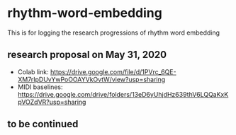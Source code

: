 # rhythm-word-embedding
This is for logging the research progressions of rhythm word embedding

## research proposal on May 31, 2020
- Colab link: https://drive.google.com/file/d/1PVrc_6QE-XM7rIpDUvYwPoOOAYVkOvtW/view?usp=sharing 
- MIDI baselines: https://drive.google.com/drive/folders/13eD6yUhjdHz639thV6LQQaKxKpVOZdVR?usp=sharing

## to be continued
